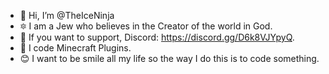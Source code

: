 - 👋 Hi, I’m @TheIceNinja
- 🔯 I am a Jew who believes in the Creator of the world in God.
- 📱 If you want to support, Discord: https://discord.gg/D6k8VJYpyQ.
- 🤖 I code Minecraft Plugins.
- 😊 I want to be smile all my life so the way I do this is to code something.

<!---

--->
